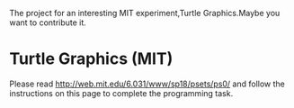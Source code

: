 The project for an interesting MIT experiment,Turtle Graphics.Maybe you want to contribute it.
# Turtle Graphics (MIT)
Please read http://web.mit.edu/6.031/www/sp18/psets/ps0/ and follow the instructions on this page to complete the programming task.



